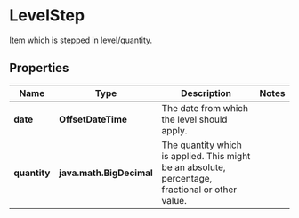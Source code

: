 

# LevelStep

Item which is stepped in level/quantity.

## Properties

Name | Type | Description | Notes
------------ | ------------- | ------------- | -------------
**date** | **OffsetDateTime** | The date from which the level should apply. | 
**quantity** | **java.math.BigDecimal** | The quantity which is applied. This might be an absolute, percentage, fractional or other value. | 



